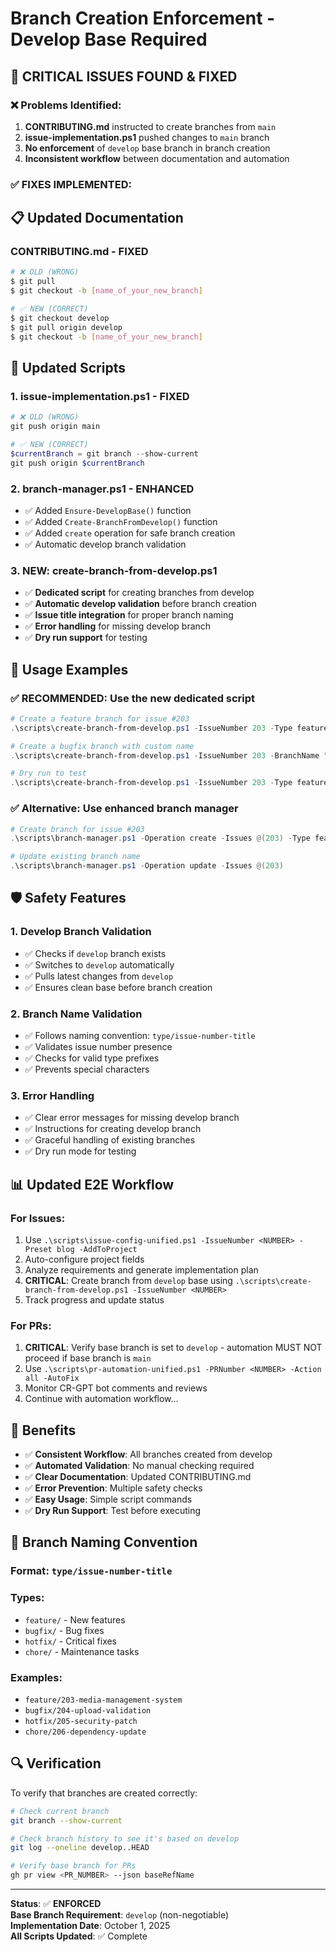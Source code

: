 # Branch Creation Enforcement - Develop Base Required

## 🚨 **CRITICAL ISSUES FOUND & FIXED**

### **❌ Problems Identified:**
1. **CONTRIBUTING.md** instructed to create branches from `main`
2. **issue-implementation.ps1** pushed changes to `main` branch
3. **No enforcement** of `develop` base branch in branch creation
4. **Inconsistent workflow** between documentation and automation

### **✅ FIXES IMPLEMENTED:**

## 📋 **Updated Documentation**

### **CONTRIBUTING.md - FIXED**
```bash
# ❌ OLD (WRONG)
$ git pull
$ git checkout -b [name_of_your_new_branch]

# ✅ NEW (CORRECT)
$ git checkout develop
$ git pull origin develop
$ git checkout -b [name_of_your_new_branch]
```

## 🔧 **Updated Scripts**

### **1. issue-implementation.ps1 - FIXED**
```powershell
# ❌ OLD (WRONG)
git push origin main

# ✅ NEW (CORRECT)
$currentBranch = git branch --show-current
git push origin $currentBranch
```

### **2. branch-manager.ps1 - ENHANCED**
- ✅ Added `Ensure-DevelopBase()` function
- ✅ Added `Create-BranchFromDevelop()` function
- ✅ Added `create` operation for safe branch creation
- ✅ Automatic develop branch validation

### **3. NEW: create-branch-from-develop.ps1**
- ✅ **Dedicated script** for creating branches from develop
- ✅ **Automatic develop validation** before branch creation
- ✅ **Issue title integration** for proper branch naming
- ✅ **Error handling** for missing develop branch
- ✅ **Dry run support** for testing

## 🚀 **Usage Examples**

### **✅ RECOMMENDED: Use the new dedicated script**
```powershell
# Create a feature branch for issue #203
.\scripts\create-branch-from-develop.ps1 -IssueNumber 203 -Type feature

# Create a bugfix branch with custom name
.\scripts\create-branch-from-develop.ps1 -IssueNumber 203 -BranchName "bugfix/203-media-upload"

# Dry run to test
.\scripts\create-branch-from-develop.ps1 -IssueNumber 203 -Type feature -DryRun
```

### **✅ Alternative: Use enhanced branch manager**
```powershell
# Create branch for issue #203
.\scripts\branch-manager.ps1 -Operation create -Issues @(203) -Type feature

# Update existing branch name
.\scripts\branch-manager.ps1 -Operation update -Issues @(203)
```

## 🛡️ **Safety Features**

### **1. Develop Branch Validation**
- ✅ Checks if `develop` branch exists
- ✅ Switches to `develop` automatically
- ✅ Pulls latest changes from `develop`
- ✅ Ensures clean base before branch creation

### **2. Branch Name Validation**
- ✅ Follows naming convention: `type/issue-number-title`
- ✅ Validates issue number presence
- ✅ Checks for valid type prefixes
- ✅ Prevents special characters

### **3. Error Handling**
- ✅ Clear error messages for missing develop branch
- ✅ Instructions for creating develop branch
- ✅ Graceful handling of existing branches
- ✅ Dry run mode for testing

## 📊 **Updated E2E Workflow**

### **For Issues:**
1. Use `.\scripts\issue-config-unified.ps1 -IssueNumber <NUMBER> -Preset blog -AddToProject`
2. Auto-configure project fields
3. Analyze requirements and generate implementation plan
4. **CRITICAL**: Create branch from `develop` base using `.\scripts\create-branch-from-develop.ps1 -IssueNumber <NUMBER>`
5. Track progress and update status

### **For PRs:**
1. **CRITICAL**: Verify base branch is set to `develop` - automation MUST NOT proceed if base branch is `main`
2. Use `.\scripts\pr-automation-unified.ps1 -PRNumber <NUMBER> -Action all -AutoFix`
3. Monitor CR-GPT bot comments and reviews
4. Continue with automation workflow...

## 🎯 **Benefits**

- ✅ **Consistent Workflow**: All branches created from develop
- ✅ **Automated Validation**: No manual checking required
- ✅ **Clear Documentation**: Updated CONTRIBUTING.md
- ✅ **Error Prevention**: Multiple safety checks
- ✅ **Easy Usage**: Simple script commands
- ✅ **Dry Run Support**: Test before executing

## 📝 **Branch Naming Convention**

### **Format**: `type/issue-number-title`

### **Types**:
- `feature/` - New features
- `bugfix/` - Bug fixes
- `hotfix/` - Critical fixes
- `chore/` - Maintenance tasks

### **Examples**:
- `feature/203-media-management-system`
- `bugfix/204-upload-validation`
- `hotfix/205-security-patch`
- `chore/206-dependency-update`

## 🔍 **Verification**

To verify that branches are created correctly:

```bash
# Check current branch
git branch --show-current

# Check branch history to see it's based on develop
git log --oneline develop..HEAD

# Verify base branch for PRs
gh pr view <PR_NUMBER> --json baseRefName
```

---

**Status**: ✅ **ENFORCED**  
**Base Branch Requirement**: `develop` (non-negotiable)  
**Implementation Date**: October 1, 2025  
**All Scripts Updated**: ✅ Complete
